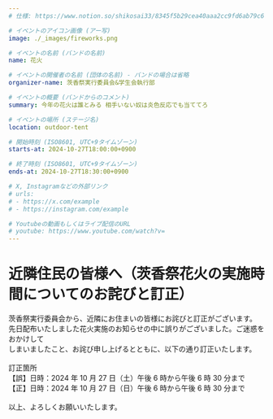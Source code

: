 ```yaml
---
# 仕様: https://www.notion.so/shikosai33/8345f5b29cea40aaa2cc9fd6ab79c6a6?pvs=4#9ae1134163bc41fca64fb5161acf4e19

# イベントのアイコン画像 (アー写)
image: ./_images/fireworks.png

# イベントの名前 (バンドの名前)
name: 花火

# イベントの開催者の名前 (団体の名前) - バンドの場合は省略
organizer-name: 茨香祭実行委員会&学生会執行部

# イベントの概要 (バンドからのコメント)
summary: 今年の花火は誰とみる 相手いない奴は炎色反応でも当ててろ

# イベントの場所 (ステージ名)
location: outdoor-tent

# 開始時刻 (ISO8601, UTC+9タイムゾーン)
starts-at: 2024-10-27T18:00:00+0900

# 終了時刻 (ISO8601, UTC+9タイムゾーン)
ends-at: 2024-10-27T18:30:00+0900

# X, Instagramなどの外部リンク
# urls:
# - https://x.com/example
# - https://instagram.com/example

# Youtubeの動画もしくはライブ配信のURL
# youtube: https://www.youtube.com/watch?v=
---
```

# 近隣住民の皆様へ（茨香祭花火の実施時間についてのお詫びと訂正）

茨香祭実行委員会から、近隣にお住まいの皆様にお詫びと訂正がございます。<br>
先日配布いたしました花火実施のお知らせの中に誤りがございました。ご迷惑をおかけして<br>
しまいましたこと、お詫び申し上げるとともに、以下の通り訂正いたします。<br><br>
訂正箇所<br>
【誤】日時：2024 年 10 月 27 日（土）午後 6 時から午後 6 時 30 分まで<br>
【正】日時：2024 年 10 月 27 日（日）午後 6 時から午後 6 時 30 分まで<br><br>
以上、よろしくお願いいたします。
